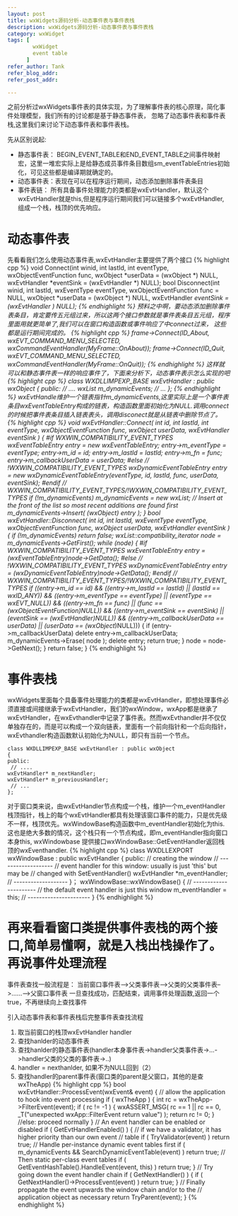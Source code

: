```yaml
---
layout: post
title: wxWidgets源码分析-动态事件表与事件表栈
description: wxWidgets源码分析-动态事件表与事件表栈
category: wxWidget
tags: [
        wxWidget
        event table
      ]
refer_author: Tank
refer_blog_addr:
refer_post_addr:

---
```

之前分析过wxWidgets事件表的具体实现，为了理解事件表的核心原理，简化事件处理模型，我们所有的讨论都是基于静态事件表， 忽略了动态事件表和事件表栈,这里我们来讨论下动态事件表和事件表栈。

先从区别说起:

- 静态事件表： BEGIN_EVENT_TABLE和END_EVENT_TABLE之间事件映射宏，这里一堆宏实际上是给静态成员事件条目数组sm_eventTableEntries初始化，可见这些都是编译期就确定的。
- 动态事件表：表现在可以在程序运行期间，动态添加删除事件表条目
- 事件表链： 所有具备事件处理能力的类都是wxEvtHandler，默认这个wxEvtHandler就是this,但是程序运行期间我们可以链接多个wxEvtHandler,组成一个栈，栈顶的优先响应。

动态事件表
===

先看看我们怎么使用动态事件表,wxEvtHandler主要提供了两个接口
{% highlight cpp  %}
void Connect(int winid,
             int lastId,
             int eventType,
             wxObjectEventFunction func,
             wxObject *userData = (wxObject *) NULL,
             wxEvtHandler *eventSink = (wxEvtHandler *) NULL);
bool Disconnect(int winid,
                int lastId,
                wxEventType eventType,
                wxObjectEventFunction func = NULL,
                wxObject *userData = (wxObject *) NULL,
                wxEvtHandler *eventSink = (wxEvtHandler *) NULL);
{% endhighlight %}
预料之中啊，要动态添加删除事件表条目，肯定要传五元组过来，所以这两个接口参数就是事件表条目五元组，程序里面用就更简单了,我们可以在窗口构造函数或事件响应了中connect过来， 这些都是运行期间完成的。
{% highlight cpp  %}
frame->Connect(ID_About, wxEVT_COMMAND_MENU_SELECTED, wxCommandEventHandler(MyFrame::OnAbout));
frame->Connect(ID_Quit, wxEVT_COMMAND_MENU_SELECTED, wxCommandEventHandler(MyFrame::OnQuit));
{% endhighlight %}
这样就可以和静态事件表一样的响应事件了，下面来分析下，动态事件表示怎么实现的吧
{% highlight cpp  %}
    class WXDLLIMPEXP_BASE wxEvtHandler : public wxObject
    {
    public:
     // ....
    wxList* m_dynamicEvents;
     // ...
    };
{% endhighlight %}
wxEvtHandle维护一个链表指针m_dynamicEvents,这里实际上是一个事件表条目wxEventTableEntry构成的链表，构造函数里面初始化为NULL.调用connect的时候把事件表条目插入链表表头，调用disconect就是从链表中删除节点了。
{% highlight cpp  %}
void wxEvtHandler::Connect( int id, int lastId, int eventType,
                            wxObjectEventFunction func,
                            wxObject *userData,
                            wxEvtHandler* eventSink )
{
#if WXWIN_COMPATIBILITY_EVENT_TYPES
    wxEventTableEntry *entry = new wxEventTableEntry;
    entry->m_eventType = eventType;
    entry->m_id = id;
    entry->m_lastId = lastId;
    entry->m_fn = func;
    entry->m_callbackUserData = userData;
#else // !WXWIN_COMPATIBILITY_EVENT_TYPES
    wxDynamicEventTableEntry *entry =
    new wxDynamicEventTableEntry(eventType, id, lastId, func, userData, eventSink);
#endif // WXWIN_COMPATIBILITY_EVENT_TYPES/!WXWIN_COMPATIBILITY_EVENT_TYPES
    if (!m_dynamicEvents)
        m_dynamicEvents = new wxList;
    // Insert at the front of the list so most recent additions are found first
    m_dynamicEvents->Insert( (wxObject*) entry );
}
bool wxEvtHandler::Disconnect( int id, int lastId, wxEventType eventType,
                               wxObjectEventFunction func,
                               wxObject *userData,
                               wxEvtHandler* eventSink )
{
   if (!m_dynamicEvents)
   return false;
   wxList::compatibility_iterator node = m_dynamicEvents->GetFirst();
   while (node)
   {
#if WXWIN_COMPATIBILITY_EVENT_TYPES
        wxEventTableEntry *entry = (wxEventTableEntry*)node->GetData();
#else // !WXWIN_COMPATIBILITY_EVENT_TYPES
        wxDynamicEventTableEntry *entry = (wxDynamicEventTableEntry*)node->GetData();
#endif // WXWIN_COMPATIBILITY_EVENT_TYPES/!WXWIN_COMPATIBILITY_EVENT_TYPES
        if ((entry->m_id == id) &&
            ((entry->m_lastId == lastId) || (lastId == wxID_ANY)) &&
            ((entry->m_eventType == eventType) || (eventType == wxEVT_NULL)) &&
            ((entry->m_fn == func) || (func == (wxObjectEventFunction)NULL)) &&
            ((entry->m_eventSink == eventSink) || (eventSink == (wxEvtHandler*)NULL)) &&
            ((entry->m_callbackUserData == userData) || (userData == (wxObject*)NULL)))
        {
            if (entry->m_callbackUserData)
                delete entry->m_callbackUserData;
            m_dynamicEvents->Erase( node );
            delete entry;
            return true;
        }
        node = node->GetNext();
    }
    return false;
}
{% endhighlight %}

事件表栈
===
wxWidgets里面每个具备事件处理能力的类都是wxEvtHandler，即想处理事件必须直接或间接继承于wxEvtHandler，我们的wxWindow，wxApp都是继承了wxEvtHandler，在wxEvthandler中记录了事件表。然而wxEvthandler并不仅仅单独存在的，而是可以构成一个双向链表，里面有一个前向指针和一个后向指针， wxEvthandler构造函数默认初始化为NULL，即只有当前一个节点。

    class WXDLLIMPEXP_BASE wxEvtHandler : public wxObject
    {
    public:
     // ....
    wxEvtHandler* m_nextHandler;
    wxEvtHandler* m_previousHandler;
     // ...
    };

对于窗口类来说，由wxEvtHandler节点构成一个栈，维护一个m_eventHandler栈顶指针，栈上的每个wxEvtHandler都具有处理该窗口事件的能力，只是优先级不一样，栈顶优先。wxWindowBase构造函数中m_eventHandler初始化为this.这也是绝大多数的情况，这个栈只有一个节点构成，即m_eventHandler指向窗口本身this, wxWindowbase 提供接口wxWindowBase::GetEventHandler返回栈顶的wxEventhandler.
 {% highlight cpp  %}
    class WXDLLEXPORT wxWindowBase : public wxEvtHandler
    {
    public:
     // creating the window
     // -------------------
     // event handler for this window: usually is just 'this' but may be
     // changed with SetEventHandler()
    wxEvtHandler *m_eventHandler;
     // -------------------
    }；
    wxWindowBase::wxWindowBase()
    {
     // ----------------------
     // the default event handler is just this window
    m_eventHandler = this;
     // ----------------------
    }
{% endhighlight %}

再来看看窗口类提供事件表栈的两个接口,简单易懂啊，就是入栈出栈操作了。
再说事件处理流程
===

事件表查找一般流程是：
当前窗口事件表—>父类事件表–>父类的父类事件表–>......–>父窗口事件表 一旦查找成功，匹配结束，调用事件处理函数,返回一个true，不再继续向上查找事件

引入动态事件表和事件表栈后完整事件表查找流程

1. 取当前窗口的栈顶wxEvtHandler handler
1. 查找hanlder的动态事件表
1. 查找hanlder的静态事件表(handler本身事件表->handler父类事件表->…->handler父类的父类的事件表->..)
1. handler = nexthanlder, 如果不为NULL回到（2）
1. 查找handler的parent事件表(窗口类的parent是父窗口，其他的是查wxTheApp)
{% highlight cpp  %}
bool wxEvtHandler::ProcessEvent(wxEvent& event)
{
    // allow the application to hook into event processing
    if ( wxTheApp )
    {
        int rc = wxTheApp->FilterEvent(event);
        if ( rc != -1 )
        {
            wxASSERT_MSG( rc == 1 || rc == 0,
                    _T("unexpected wxApp::FilterEvent return value") );
            return rc != 0;
        }
        //else: proceed normally
    }
    // An event handler can be enabled or disabled
    if ( GetEvtHandlerEnabled() )
    {
        // if we have a validator, it has higher priority than our own event
        // table
        if ( TryValidator(event) )
            return true;
        // Handle per-instance dynamic event tables first
        if ( m_dynamicEvents && SearchDynamicEventTable(event) )
            return true;
        // Then static per-class event tables
        if ( GetEventHashTable().HandleEvent(event, this) )
            return true;
    }
    // Try going down the event handler chain
    if ( GetNextHandler() )
    {
        if ( GetNextHandler()->ProcessEvent(event) )
            return true;
    }
    // Finally propagate the event upwards the window chain and/or to the
    // application object as necessary
    return TryParent(event);
}
{% endhighlight %}
 
